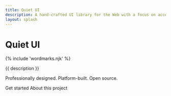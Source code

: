 ```yaml
---
title: Quiet UI
description: A hand-crafted UI library for the Web with a focus on accessibility, longevity, performance, and simplicity.
layout: splash
---
```


<div class="splash">
<h1 class="visually-hidden">Quiet UI</h1>

{% include 'wordmarks.njk' %}

<p class="subtitle">{{ description }}</p>

<p>
Professionally designed. Platform-built. Open source.
</p>

<div class="splash-actions">

<quiet-button href="/docs/" variant="primary" size="xl" pill>
Get started
</quiet-button>

<quiet-button href="/about" variant="text" size="xl" pill>
About this project
</quiet-button>

</div>
</div>
